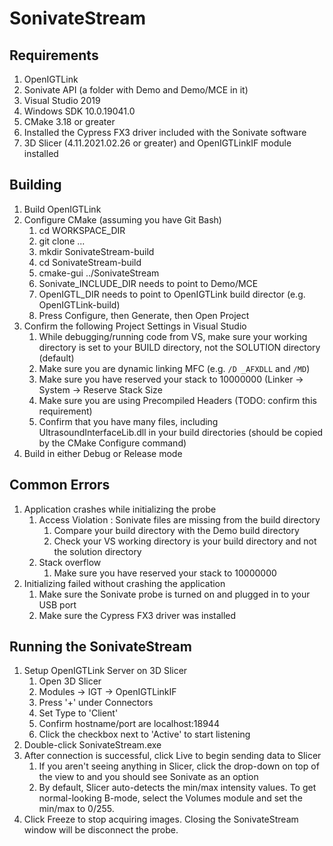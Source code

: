 # SonivateStream

## Requirements
1. OpenIGTLink
2. Sonivate API (a folder with Demo and Demo/MCE in it)
3. Visual Studio 2019
4. Windows SDK 10.0.19041.0
5. CMake 3.18 or greater
6. Installed the Cypress FX3 driver included with the Sonivate software
7. 3D Slicer (4.11.2021.02.26 or greater) and OpenIGTLinkIF module installed

## Building
1. Build OpenIGTLink
2. Configure CMake (assuming you have Git Bash)
	1. cd WORKSPACE_DIR
	2. git clone ...
	3. mkdir SonivateStream-build
    4. cd SonivateStream-build
	5. cmake-gui ../SonivateStream
	6. Sonivate_INCLUDE_DIR needs to point to Demo/MCE
	7. OpenIGTL_DIR needs to point to OpenIGTLink build director (e.g. OpenIGTLink-build)
	8. Press Configure, then Generate, then Open Project
3. Confirm the following Project Settings in Visual Studio
	1. While debugging/running code from VS, make sure your working directory is set to your BUILD directory, not the SOLUTION directory (default)
	2. Make sure you are dynamic linking MFC (e.g. ```/D _AFXDLL``` and ```/MD```)
	3. Make sure you have reserved your stack to 10000000 (Linker -> System -> Reserve Stack Size
	4. Make sure you are using Precompiled Headers (TODO: confirm this requirement)
	5. Confirm that you have many files, including UltrasoundInterfaceLib.dll in your build directories (should be copied by the CMake Configure command)
4. Build in either Debug or Release mode

## Common Errors
1.  Application crashes while initializing the probe
	1.  Access Violation : Sonivate files are missing from the build directory
		1.  Compare your build directory with the Demo build directory
		2.  Check your VS working directory is your build directory and not the solution directory
	2.  Stack overflow
		1.  Make sure you have reserved your stack to 10000000
2.  Initializing failed without crashing the application
	1.  Make sure the Sonivate probe is turned on and plugged in to your USB port
	2.  Make sure the Cypress FX3 driver was installed
	
## Running the SonivateStream
1.  Setup OpenIGTLink Server on 3D Slicer
	1.  Open 3D Slicer
	2.  Modules -> IGT -> OpenIGTLinkIF
	3.  Press '+' under Connectors
	4.  Set Type to 'Client'
	5.  Confirm hostname/port are localhost:18944
	6.  Click the checkbox next to 'Active' to start listening
2.  Double-click SonivateStream.exe
3.  After connection is successful, click Live to begin sending data to Slicer
	1.  If you aren't seeing anything in Slicer, click the drop-down on top of the view to and you should see Sonivate as an option
	2.  By default, Slicer auto-detects the min/max intensity values.  To get normal-looking B-mode, select the Volumes module and set the min/max to 0/255.
4.  Click Freeze to stop acquiring images.  Closing the SonivateStream window will be disconnect the probe.